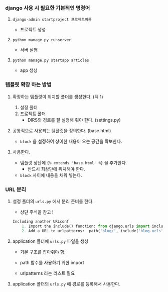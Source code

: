 ### django 사용 시 필요한 기본적인 명령어

1. `django-admin startproject 프로젝트이름`
   - 프로젝트 생성

2. `python manage.py runserver`
   - 서버 실행

3. `python manage.py startapp articles`
   - app 생성



### 템플릿 확장 하는 방법

1. 확장하는 템플릿이 위치할 폴더를 생성한다. (택 1)
   1. 설정 폴더
   2. 프로젝트 폴더
      - DIRS의 경로를 잘 설정해 줘야 한다. (settings.py)
2. 공통적으로 사용되는 템플릿을 정의한다. (base.html)
   - `block` 을 설정하여 상이한 내용이 오는 공간을 확보한다.



3. 사용한다.
   - 템플릿 상단에 `{% extends 'base.html' %}` 을 추가한다.
     - 반드시 최상단에 위치해야 한다.
   - `block` 사이에 내용을 채워 넣는다.



### URL 분리

1. 설정 폴더의 `urls.py` 에서 분리 준비를 한다.

   - 상단 주석을 참고 !

   ```python
   Including another URLconf
       1. Import the include() function: from django.urls import include, path
       2. Add a URL to urlpatterns:  path('blog/', include('blog.urls'))
   ```



2. application 폴더에 `urls.py` 파일을 생성

   - 기본 구조를 잡아줘야 함.

   - path 함수를 사용하기 위한 import
   - urlpatterns 라는 리스트 필요



3. application 폴더의 `urls.py` 에 경로를 등록해서 사용한다.